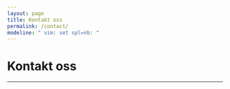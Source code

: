 ```yaml
---
layout: page
title: Kontakt oss
permalink: /contact/
modeline: " vim: set spl=nb: "
---
```


# Kontakt oss

---

